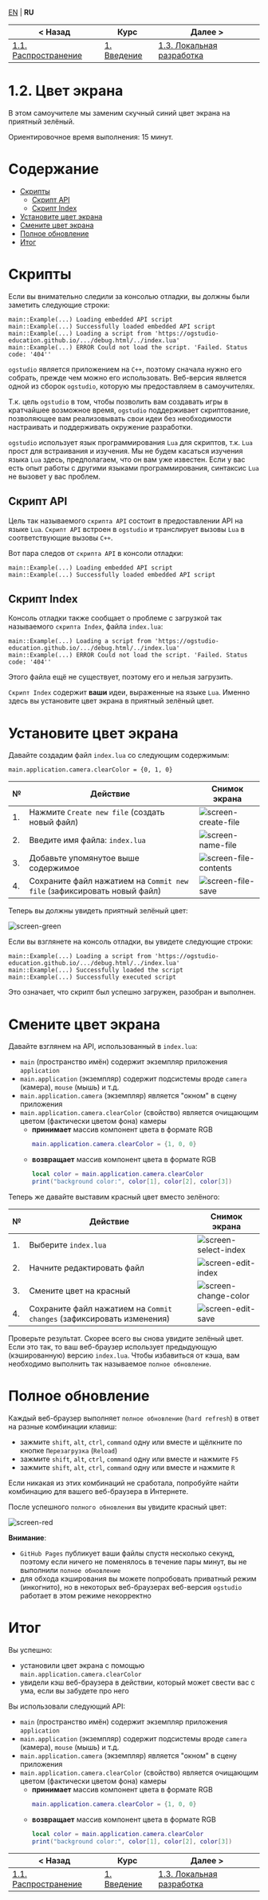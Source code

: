 
[EN][en] | **RU**

| < Назад | Курс | Далее > |
|-|-|-|
| [1.1. Распространение][1.1.Distribute] | [1. Введение][course] | [1.3. Локальная разработка][1.3.LocalDev] |

# 1.2. Цвет экрана

В этом самоучителе мы заменим скучный синий цвет экрана на приятный зелёный.

Ориентировочное время выполнения: 15 минут.

# Содержание

* [Скрипты](#scripts)
    * [Скрипт API](#api)
    * [Скрипт Index](#index)
* [Установите цвет экрана](#color)
* [Смените цвет экрана](#change)
* [Полное обновление](#refresh)
* [Итог](#summary)

<a name="scripts"/>

# Скрипты

Если вы внимательно следили за консолью отладки, вы должны были заметить
следующие строки:

```
main::Example(...) Loading embedded API script
main::Example(...) Successfully loaded embedded API script
main::Example(...) Loading a script from 'https://ogstudio-education.github.io/.../debug.html/../index.lua'
main::Example(...) ERROR Could not load the script. 'Failed. Status code: '404''
```

`ogstudio` является приложением на `C++`, поэтому сначала нужно его собрать,
прежде чем можно его использовать. Веб-версия является одной из сборок
`ogstudio`, которую мы предоставляем в самоучителях.

Т.к. цель `ogstudio` в том, чтобы позволить вам создавать игры в кратчайшее
возможное время, `ogstudio` поддерживает скриптование, позволяющее вам
реализовывать свои идеи без необходимости настраивать и поддерживать
окружение разработки.

`ogstudio` использует язык программирования `Lua` для скриптов, т.к. `Lua`
прост для встраивания и изучения. Мы не будем касаться изучения языка `Lua`
здесь, предполагаем, что он вам уже известен. Если у вас есть опыт работы с
другими языками программирования, синтаксис `Lua` не вызовет у вас проблем.

<a name="api"/>

## Скрипт API

Цель так называемого `скрипта API` состоит в предоставлении API на языке `Lua`.
`Скрипт API` встроен в `ogstudio` и транслирует вызовы `Lua` в соответствующие
вызовы `C++`.

Вот пара следов от `скрипта API` в консоли отладки:

```
main::Example(...) Loading embedded API script
main::Example(...) Successfully loaded embedded API script
```

<a name="index"/>

## Скрипт Index

Консоль отладки также сообщает о проблеме с загрузкой так называемого
`скрипта Index`, файла `index.lua`:

```
main::Example(...) Loading a script from 'https://ogstudio-education.github.io/.../debug.html/../index.lua'
main::Example(...) ERROR Could not load the script. 'Failed. Status code: '404''
```

Этого файла ещё не существует, поэтому его и нельзя загрузить.

`Скрипт Index` содержит **ваши** идеи, выраженные на языке `Lua`. Именно здесь
вы установите цвет экрана в приятный зелёный цвет.

<a name="color"/>

# Установите цвет экрана

Давайте создадим файл `index.lua` со следующим содержимым:

```
main.application.camera.clearColor = {0, 1, 0}
```

| № | Действие | Снимок экрана |
|-|-|-|
| 1. | Нажмите `Create new file` (создать новый файл) | ![screen-create-file] |
| 2. | Введите имя файла: `index.lua` | ![screen-name-file] |
| 3. | Добавьте упомянутое выше содержимое | ![screen-file-contents] |
| 4. | Сохраните файл нажатием на `Commit new file` (зафиксировать новый файл) | ![screen-file-save] |

Теперь вы должны увидеть приятный зелёный цвет:

![screen-green]

Если вы взглянете на консоль отладки, вы увидете следующие строки:

```
main::Example(...) Loading a script from 'https://ogstudio-education.github.io/.../debug.html/../index.lua'
main::Example(...) Successfully loaded the script
main::Example(...) Successfully executed script
```

Это означает, что скрипт был успешно загружен, разобран и выполнен.

<a name="change"/>

# Смените цвет экрана

Давайте взглянем на API, использованный в `index.lua`:

* `main` (пространство имён) содержит экземпляр приложения `application`
* `main.application` (экземпляр) содержит подсистемы вроде `camera` (камера), `mouse` (мышь) и т.д.
* `main.application.camera` (экземпляр) является "окном" в сцену приложения
* `main.application.camera.clearColor` (свойство) является очищающим цветом (фактически цветом фона) камеры
    * **принимает** массив компонент цвета в формате RGB
        ```lua
        main.application.camera.clearColor = {1, 0, 0}
        ```
    * **возвращает** массив компонент цвета в формате RGB
        ```lua
        local color = main.application.camera.clearColor
        print("background color:", color[1], color[2], color[3])
        ```

Теперь же давайте выставим красный цвет вместо зелёного:

| № | Действие | Снимок экрана |
|-|-|-|
| 1. | Выберите `index.lua` | ![screen-select-index] |
| 2. | Начните редактировать файл | ![screen-edit-index] |
| 3. | Смените цвет на красный | ![screen-change-color] |
| 4. | Сохраните файл нажатием на `Commit changes` (зафиксировать изменения) | ![screen-edit-save] |

Проверьте результат. Скорее всего вы снова увидите зелёный цвет. Если это так,
то ваш веб-браузер использует предыдующую (кэшированную) версию `index.lua`.
Чтобы избавиться от кэша, вам необходимо выполнить так называемое `полное
обновление`.

<a name="refresh"/>

# Полное обновление

Каждый веб-браузер выполняет `полное обновление` (`hard refresh`) в ответ
на разные комбинации клавиш:

* зажмите `shift`, `alt`, `ctrl`, `command` одну или вместе и щёлкните по кнопке `Перезагрузка` (`Reload`)
* зажмите `shift`, `alt`, `ctrl`, `command` одну или вместе и нажмите `F5`
* зажмите `shift`, `alt`, `ctrl`, `command` одну или вместе и нажмите `R`

Если никакая из этих комбинаций не сработала, попробуйте найти комбинацию
для вашего веб-браузера в Интернете.

После успешного `полного обновления` вы увидите красный цвет:

![screen-red]

**Внимание**:

* `GitHub Pages` публикует ваши файлы спустя несколько секунд, поэтому если ничего не поменялось в течение пары минут, вы не выполнили
`полное обновление`
* для обхода кэширования вы можете попробовать приватный режим (инкогнито), но в некоторых веб-браузерах веб-версия `ogstudio` работает в этом режиме некорректно

<a name="summary"/>

# Итог

Вы успешно:

* установили цвет экрана с помощью `main.application.camera.clearColor`
* увидели кэш веб-браузера в действии, который может свести вас с ума, если вы забудете про него

Вы использовали следующий API:

* `main` (пространство имён) содержит экземпляр приложения `application`
* `main.application` (экземпляр) содержит подсистемы вроде `camera` (камера), `mouse` (мышь) и т.д.
* `main.application.camera` (экземпляр) является "окном" в сцену приложения
* `main.application.camera.clearColor` (свойство) является очищающим цветом (фактически цветом фона) камеры
    * **принимает** массив компонент цвета в формате RGB
        ```lua
        main.application.camera.clearColor = {1, 0, 0}
        ```
    * **возвращает** массив компонент цвета в формате RGB
        ```lua
        local color = main.application.camera.clearColor
        print("background color:", color[1], color[2], color[3])
        ```

| < Назад | Курс | Далее > |
|-|-|-|
| [1.1. Распространение][1.1.Distribute] | [1. Введение][course] | [1.3. Локальная разработка][1.3.LocalDev] |

[en]: README.md

[course]: ../../README-ru.md
[1.1.Distribute]: ../1.1.Distribute/README-ru.md
[1.3.LocalDev]: ../1.3.LocalDev/README-ru.md

[screen-create-file]: readme/create-file.png
[screen-name-file]: readme/name-file.png
[screen-file-contents]: readme/file-contents.png
[screen-file-save]: readme/file-save.png
[screen-green]: readme/screen-green.png
[screen-red]: readme/screen-red.png
[screen-select-index]: readme/select-index.png
[screen-edit-index]: readme/edit-index.png
[screen-change-color]: readme/change-color.png
[screen-edit-save]: readme/edit-save.png
